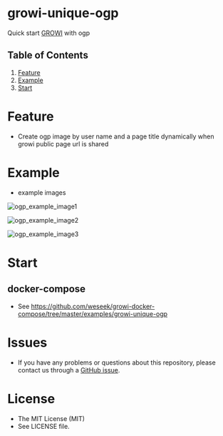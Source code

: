 # growi-unique-ogp

Quick start [GROWI](https://github.com/weseek/growi) with ogp

## Table of Contents

1. [Feature](#feature)
1. [Example](#example)
1. [Start](#start)

# Feature

- Create ogp image by user name and a page title dynamically when growi public page url is shared

# Example

- example images

![ogp_example_image1](https://user-images.githubusercontent.com/83065937/152304326-cfe7f69b-0a6c-4bff-abee-0bc54d1b1e1f.jpg)

![ogp_example_image2](https://user-images.githubusercontent.com/83065937/152304335-7c80defa-05a3-4e95-a1ad-a19c09e30aa3.jpg)

![ogp_example_image3](https://user-images.githubusercontent.com/83065937/152304341-8f5fd866-e941-4c1f-8274-f6590551b07a.jpg)

# Start

## docker-compose

- See https://github.com/weseek/growi-docker-compose/tree/master/examples/growi-unique-ogp

# Issues

- If you have any problems or questions about this repository, please contact us through a [GitHub issue](https://github.com/weseek/growi-unique-ogp/issues).

# License

- The MIT License (MIT)
- See LICENSE file.
